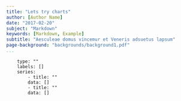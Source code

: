 ```yaml
---
title: "Lets try charts"
author: [Author Name]
date: "2017-02-20"
subject: "Markdown"
keywords: [Markdown, Example]
subtitle: "Aesculeae domus vincemur et Veneris adsuetus lapsum"
page-background: "backgrounds/background1.pdf"
...
```


```chart
    type: ""
    labels: []
    series:
        - title: ""
        data: []
        - title: ""
        data: []

```

